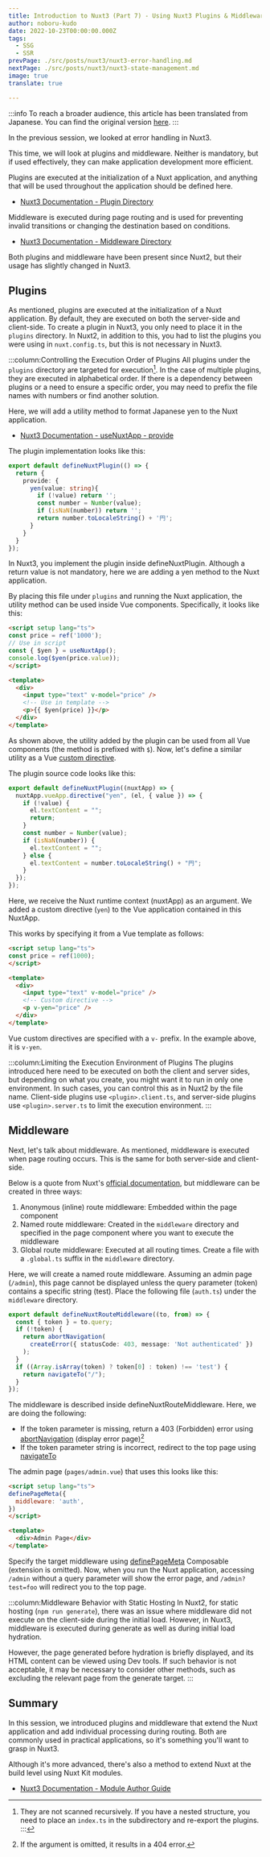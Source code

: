 ```yaml
---
title: Introduction to Nuxt3 (Part 7) - Using Nuxt3 Plugins & Middleware
author: noboru-kudo
date: 2022-10-23T00:00:00.000Z
tags:
  - SSG
  - SSR
prevPage: ./src/posts/nuxt3/nuxt3-error-handling.md
nextPage: ./src/posts/nuxt3/nuxt3-state-management.md
image: true
translate: true

---
```


:::info
To reach a broader audience, this article has been translated from Japanese.
You can find the original version [here](/nuxt/nuxt3-plugin-middleware).
:::



In the previous session, we looked at error handling in Nuxt3.

This time, we will look at plugins and middleware.
Neither is mandatory, but if used effectively, they can make application development more efficient.

Plugins are executed at the initialization of a Nuxt application, and anything that will be used throughout the application should be defined here.

- [Nuxt3 Documentation - Plugin Directory](https://nuxt.com/docs/guide/directory-structure/plugins)

Middleware is executed during page routing and is used for preventing invalid transitions or changing the destination based on conditions.

- [Nuxt3 Documentation - Middleware Directory](https://nuxt.com/docs/guide/directory-structure/middleware)

Both plugins and middleware have been present since Nuxt2, but their usage has slightly changed in Nuxt3.

## Plugins

As mentioned, plugins are executed at the initialization of a Nuxt application. By default, they are executed on both the server-side and client-side.
To create a plugin in Nuxt3, you only need to place it in the `plugins` directory. In Nuxt2, in addition to this, you had to list the plugins you were using in `nuxt.config.ts`, but this is not necessary in Nuxt3.

:::column:Controlling the Execution Order of Plugins
All plugins under the `plugins` directory are targeted for execution[^1].
In the case of multiple plugins, they are executed in alphabetical order. If there is a dependency between plugins or a need to ensure a specific order, you may need to prefix the file names with numbers or find another solution.

[^1]: They are not scanned recursively. If you have a nested structure, you need to place an `index.ts` in the subdirectory and re-export the plugins.
:::

Here, we will add a utility method to format Japanese yen to the Nuxt application.

- [Nuxt3 Documentation - useNuxtApp - provide](https://nuxt.com/docs/api/composables/use-nuxt-app#provide-name-value)

The plugin implementation looks like this:

```typescript
export default defineNuxtPlugin(() => {
  return {
    provide: {
      yen(value: string){
        if (!value) return '';
        const number = Number(value);
        if (isNaN(number)) return '';
        return number.toLocaleString() + '円';
      }
    }
  }
});
```

In Nuxt3, you implement the plugin inside defineNuxtPlugin.
Although a return value is not mandatory, here we are adding a yen method to the Nuxt application.

By placing this file under `plugins` and running the Nuxt application, the utility method can be used inside Vue components.
Specifically, it looks like this:

```html
<script setup lang="ts">
const price = ref('1000');
// Use in script
const { $yen } = useNuxtApp();
console.log($yen(price.value));
</script>

<template>
  <div>
    <input type="text" v-model="price" />
    <!-- Use in template -->
    <p>{{ $yen(price) }}</p>
  </div>
</template>
```

As shown above, the utility added by the plugin can be used from all Vue components (the method is prefixed with `$`).
Now, let's define a similar utility as a Vue [custom directive](https://vuejs.org/guide/reusability/custom-directives.html).

The plugin source code looks like this:

```typescript
export default defineNuxtPlugin((nuxtApp) => {
  nuxtApp.vueApp.directive("yen", (el, { value }) => {
    if (!value) {
      el.textContent = "";
      return;
    }
    const number = Number(value);
    if (isNaN(number)) {
      el.textContent = "";
    } else {
      el.textContent = number.toLocaleString() + "円";
    }
  });
});
```

Here, we receive the Nuxt runtime context (nuxtApp) as an argument.
We added a custom directive (`yen`) to the Vue application contained in this NuxtApp.

This works by specifying it from a Vue template as follows:

```html
<script setup lang="ts">
const price = ref(1000);
</script>

<template>
  <div>
    <input type="text" v-model="price" />
    <!-- Custom directive -->
    <p v-yen="price" />
  </div>
</template>
```

Vue custom directives are specified with a `v-` prefix. In the example above, it is `v-yen`.

:::column:Limiting the Execution Environment of Plugins
The plugins introduced here need to be executed on both the client and server sides, but depending on what you create, you might want it to run in only one environment.
In such cases, you can control this as in Nuxt2 by the file name. Client-side plugins use `<plugin>.client.ts`, and server-side plugins use `<plugin>.server.ts` to limit the execution environment.
:::

## Middleware

Next, let's talk about middleware.
As mentioned, middleware is executed when page routing occurs. This is the same for both server-side and client-side.

Below is a quote from Nuxt's [official documentation](https://nuxt.com/docs/guide/directory-structure/middleware#middleware-directory), but middleware can be created in three ways:

1. Anonymous (inline) route middleware: Embedded within the page component
2. Named route middleware: Created in the `middleware` directory and specified in the page component where you want to execute the middleware
3. Global route middleware: Executed at all routing times. Create a file with a `.global.ts` suffix in the `middleware` directory.

Here, we will create a named route middleware.
Assuming an admin page (`/admin`), this page cannot be displayed unless the query parameter (token) contains a specific string (test).
Place the following file (`auth.ts`) under the `middleware` directory.

```typescript
export default defineNuxtRouteMiddleware((to, from) => {
  const { token } = to.query;
  if (!token) {
    return abortNavigation(
      createError({ statusCode: 403, message: 'Not authenticated' })
    );
  }
  if ((Array.isArray(token) ? token[0] : token) !== 'test') {
    return navigateTo("/");
  }
});
```

The middleware is described inside defineNuxtRouteMiddleware. Here, we are doing the following:

- If the token parameter is missing, return a 403 (Forbidden) error using [abortNavigation](https://nuxt.com/docs/api/utils/abort-navigation) (display error page)[^2]
- If the token parameter string is incorrect, redirect to the top page using [navigateTo](https://nuxt.com/docs/api/utils/navigate-to)

[^2]: If the argument is omitted, it results in a 404 error.

The admin page (`pages/admin.vue`) that uses this looks like this:

```html
<script setup lang="ts">
definePageMeta({
  middleware: 'auth',
})
</script>

<template>
  <div>Admin Page</div>
</template>
```

Specify the target middleware using [definePageMeta](https://nuxt.com/docs/api/utils/define-page-meta) Composable (extension is omitted).
Now, when you run the Nuxt application, accessing `/admin` without a query parameter will show the error page, and `/admin?test=foo` will redirect you to the top page.

:::column:Middleware Behavior with Static Hosting
In Nuxt2, for static hosting (`npm run generate`), there was an issue where middleware did not execute on the client-side during the initial load. However, in Nuxt3, middleware is executed during generate as well as during initial load hydration.

However, the page generated before hydration is briefly displayed, and its HTML content can be viewed using Dev tools.
If such behavior is not acceptable, it may be necessary to consider other methods, such as excluding the relevant page from the generate target.
:::

## Summary

In this session, we introduced plugins and middleware that extend the Nuxt application and add individual processing during routing.
Both are commonly used in practical applications, so it's something you'll want to grasp in Nuxt3.

Although it's more advanced, there's also a method to extend Nuxt at the build level using Nuxt Kit modules.

- [Nuxt3 Documentation - Module Author Guide](https://nuxt.com/docs/guide/going-further/modules)
